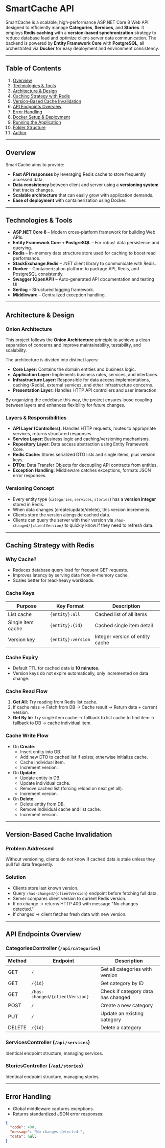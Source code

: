 # SmartCache API

SmartCache is a scalable, high-performance ASP.NET Core 8 Web API designed to efficiently manage **Categories**, **Services**, and **Stories**. It employs **Redis caching** with a **version-based synchronization** strategy to reduce database load and optimize client-server data communication. The backend is powered by **Entity Framework Core** with **PostgreSQL**, all orchestrated via **Docker** for easy deployment and environment consistency.

---

## Table of Contents

1. [Overview](#overview)  
2. [Technologies & Tools](#technologies--tools)  
3. [Architecture & Design](#architecture--design)  
4. [Caching Strategy with Redis](#caching-strategy-with-redis)  
5. [Version-Based Cache Invalidation](#version-based-cache-invalidation)  
6. [API Endpoints Overview](#api-endpoints-overview)  
7. [Error Handling](#error-handling)  
8. [Docker Setup & Deployment](#docker-setup--deployment)  
9. [Running the Application](#running-the-application)  
10. [Folder Structure](#folder-structure)  
11. [Author](#author)

---

## Overview

SmartCache aims to provide:

- **Fast API responses** by leveraging Redis cache to store frequently accessed data.
- **Data consistency** between client and server using a **versioning system** that tracks changes.
- **Scalable architecture** that can easily grow with application demands.
- **Ease of deployment** with containerization using Docker.

---

## Technologies & Tools

- **ASP.NET Core 8** – Modern cross-platform framework for building Web APIs.
- **Entity Framework Core + PostgreSQL** – For robust data persistence and querying.
- **Redis** – In-memory data structure store used for caching to boost read performance.
- **StackExchange.Redis** – .NET client library to communicate with Redis.
- **Docker** – Containerization platform to package API, Redis, and PostgreSQL consistently.
- **Swagger (OpenAPI)** – Auto-generated API documentation and testing UI.
- **Serilog** – Structured logging framework.
- **Middleware** – Centralized exception handling.

---

## Architecture & Design

### Onion Architecture

This project follows the **Onion Architecture** principle to achieve a clean separation of concerns and improve maintainability, testability, and scalability.

The architecture is divided into distinct layers:

- **Core Layer:** Contains the domain entities and business logic.
- **Application Layer:** Implements business rules, services, and interfaces.
- **Infrastructure Layer:** Responsible for data access implementations, caching (Redis), external services, and other infrastructure concerns.
- **Presentation Layer:** Handles HTTP API controllers and user interaction.

By organizing the codebase this way, the project ensures loose coupling between layers and enhances flexibility for future changes.

### Layers & Responsibilities

- **API Layer (Controllers):** Handles HTTP requests, routes to appropriate services, returns structured responses.
- **Service Layer:** Business logic and caching/versioning mechanisms.
- **Repository Layer:** Data access abstraction using Entity Framework Core.
- **Redis Cache:** Stores serialized DTO lists and single items, plus version keys.
- **DTOs:** Data Transfer Objects for decoupling API contracts from entities.
- **Exception Handling:** Middleware catches exceptions, formats JSON error responses.

### Versioning Concept

- Every entity type (`categories`, `services`, `stories`) has a **version integer** stored in Redis.
- When data changes (create/update/delete), this version increments.
- Clients store the version alongside cached data.
- Clients can query the server with their version via `/has-changed/{clientVersion}` to quickly know if they need to refresh data.

---

## Caching Strategy with Redis

### Why Cache?

- Reduces database query load for frequent GET requests.
- Improves latency by serving data from in-memory cache.
- Scales better for read-heavy workloads.

### Cache Keys

| Purpose            | Key Format               | Description                       |
|--------------------|--------------------------|---------------------------------|
| List cache         | `{entity}:all`            | Cached list of all items         |
| Single item cache  | `{entity}:{id}`           | Cached single item detail        |
| Version key        | `{entity}:version`        | Integer version of entity cache  |

### Cache Expiry

- Default TTL for cached data is **10 minutes**.
- Version keys do not expire automatically, only incremented on data change.

### Cache Read Flow

1. **Get All:** Try reading from Redis list cache.
2. If cache miss → Fetch from DB → Cache result → Return data + current version.
3. **Get By Id:** Try single item cache → fallback to list cache to find item → fallback to DB → cache individual item.

### Cache Write Flow

- On **Create**:
  - Insert entity into DB.
  - Add new DTO to cached list if exists; otherwise initialize cache.
  - Cache individual item.
  - Increment version.
- On **Update**:
  - Update entity in DB.
  - Update individual cache.
  - Remove cached list (forcing reload on next get all).
  - Increment version.
- On **Delete**:
  - Delete entity from DB.
  - Remove individual cache and list cache.
  - Increment version.

---

## Version-Based Cache Invalidation

### Problem Addressed

Without versioning, clients do not know if cached data is stale unless they pull full data frequently.

### Solution

- Clients store last known version.
- Query `/has-changed/{clientVersion}` endpoint before fetching full data.
- Server compares client version to current Redis version.
- If no change → returns HTTP 400 with message "No changes detected."
- If changed → client fetches fresh data with new version.

---

## API Endpoints Overview

### CategoriesController (`/api/categories`)

| Method | Endpoint                    | Description                         |
|--------|-----------------------------|-----------------------------------|
| GET    | `/`                        | Get all categories with version   |
| GET    | `/{id}`                    | Get category by ID                 |
| GET    | `/has-changed/{clientVersion}` | Check if category data has changed |
| POST   | `/`                        | Create a new category              |
| PUT    | `/`                        | Update an existing category        |
| DELETE | `/{id}`                    | Delete a category                  |

### ServicesController (`/api/services`)

Identical endpoint structure, managing services.

### StoriesController (`/api/stories`)

Identical endpoint structure, managing stories.

---

## Error Handling

- Global middleware captures exceptions.
- Returns standardized JSON error responses:

```json
{
  "code": 400,
  "message": "No changes detected.",
  "data": null
}
